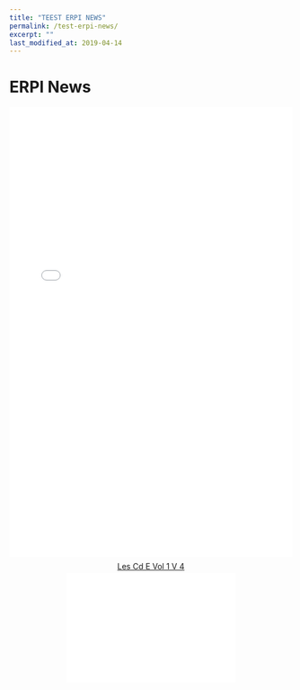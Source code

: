 ```yaml
---
title: "TEEST ERPI NEWS"
permalink: /test-erpi-news/
excerpt: ""
last_modified_at: 2019-04-14
---
```



# ERPI News 

<iframe src="/assets/erpi-news.pdf" style="width:100%; height:800px;" frameborder="0"></iframe>



<div style="text-align:center;">
    <div style="margin:8px 0px 4px;"><a href="https://www.calameo.com/books/006076303fa66e836d11a" target="_blank">Les Cd E Vol 1 V 4</a></div>
    <iframe src="//v.calameo.com/?bkcode=006076303fa66e836d11a" width="300" height="194" frameborder="0" scrolling="no" allowtransparency allowfullscreen style="margin:0 auto;">
        
    </iframe><div style="margin:4px 0px 8px;"><a href="http://www.calameo.com/">Publish at ERPI</a>
    </div>
</div>


